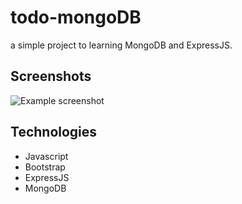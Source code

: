 # todo-mongoDB
a simple project to learning MongoDB and ExpressJS.

## Screenshots
![Example screenshot](./img/screenshot.png)

## Technologies
* Javascript
* Bootstrap
* ExpressJS
* MongoDB
